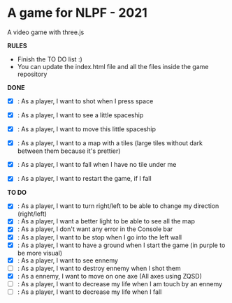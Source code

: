 A game for NLPF - 2021
===========================

A video game with three.js

**RULES**
- Finish the TO DO list :)
- You can update the index.html file and all the files inside the game repository

**DONE**

- [X] : As a player, I want to shot when I press space
- [X] : As a player, I want to see a little spaceship
- [X] : As a player, I want to move this little spaceship
- [X] : As a player, I want to a map with a tiles (large tiles without dark between them because it's prettier)
- [X] : As a player, I want to fall when I have no tile under me
- [X] : As a player, I want to restart the game, if I fall


**TO DO**

- [X] : As a player, I want to turn right/left to be able to change my direction (right/left)
- [X] : As a player, I want a better light to be able to see all the map
- [X] : As a player, I don't want any error in the Console bar 
- [X] : As a player, I want to be stop when I go into the left wall
- [X] : As a player, I want to have a ground when I start the game (in purple to be more visual)
- [X] : As a player, I want to see ennemy
- [ ] : As a player, I want to destroy ennemy when I shot them
- [X] : As a ennemy, I want to move on one axe (All axes using ZQSD)
- [ ] : As a player, I want to decrease my life when I am touch by an ennemy
- [ ] : As a player, I want to decrease my life when I fall 
